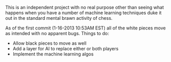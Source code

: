 This is an independent project with no real purpose other than seeing what happens
when you have a number of machine learning techniques duke it out in the standard
mental brawn activity of chess.

As of the first commit (1-16-2013 10:53AM EST) all of the white pieces move as intended with no apparent bugs.  Things to do:
- Allow black pieces to move as well
- Add a layer for AI to replace either or both players
- Implement the machine learning algos
